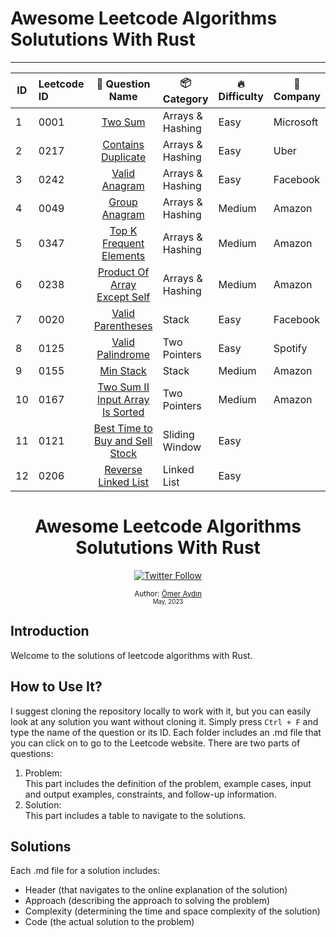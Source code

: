 # Awesome Leetcode Algorithms Solututions With Rust

---

| ID  | Leetcode ID |                                  👀 Question Name                                  | 📦 Category     | 🔥 Difficulty | 🏢 Company |
| --- | :---------- | :---------------------------------------------------------------------------------: | ---------------- | -------------- | ----------- |
| 1   | 0001        |                         [Two Sum](0001-two-sum/question.md)                         | Arrays & Hashing | Easy           | Microsoft   |
| 2   | 0217        |              [Contains Duplicate](0217-contains-duplicate/question.md)              | Arrays & Hashing | Easy           | Uber        |
| 3   | 0242        |                   [Valid Anagram](0242-valid-anagram/question.md)                   | Arrays & Hashing | Easy           | Facebook    |
| 4   | 0049        |                   [Group Anagram](0049-group-anagram/question.md)                   | Arrays & Hashing | Medium         | Amazon      |
| 5   | 0347        |         [Top K Frequent Elements](0347-top-k-frequent-elements/question.md)         | Arrays & Hashing | Medium         | Amazon      |
| 6   | 0238        |    [Product Of Array Except Self](0238-product-of-array-except-self/question.md)    | Arrays & Hashing | Medium         | Amazon      |
| 7   | 0020        |               [Valid Parentheses](0020-valid-parentheses/question.md)               | Stack            | Easy           | Facebook    |
| 8   | 0125        |                [Valid Palindrome](0125-valid-palindrome/question.md)                | Two Pointers     | Easy           | Spotify     |
| 9   | 0155        |                       [Min Stack](0155-min-stack/question.md)                       | Stack            | Medium         | Amazon      |
| 10  | 0167        |           [Two Sum II Input Array Is Sorted](0167-two-sum-2/question.md)            | Two Pointers     | Medium         | Amazon      |
| 11  | 0121        | [Best Time to Buy and Sell Stock](0121-best-time-to-buy-and-sell-stock/question.md) | Sliding Window   | Easy           |             |
| 12  | 0206        |             [Reverse Linked List](0206-reverse-linked-list/question.md)             | Linked List      | Easy           |

<div align="center">
  <h1>Awesome Leetcode Algorithms Solututions With Rust</h1>
  
  <a class="header-badge" target="_blank" href="https://twitter.com/sektor7K">
    <img alt="Twitter Follow" src="https://img.shields.io/twitter/follow/sektor7K?style=social">
  </a>

  <sub>Author:
    <a href="https://github.com/sektor7k" target="_blank">Ömer Aydın</a><br>
    <small> May, 2023</small>
  </sub>
</div>

## Introduction

Welcome to the solutions of leetcode algorithms with Rust.

## How to Use It?

I suggest cloning the repository locally to work with it, but you can easily look at any solution you want without cloning it. Simply press `Ctrl + F` and type the name of the question or its ID. Each folder includes an .md file that you can click on to go to the Leetcode website. There are two parts of questions:

1. Problem: </br> This part includes the definition of the problem, example cases, input and output examples, constraints, and follow-up information.
2. Solution: </br> This part includes a table to navigate to the solutions.

## Solutions

Each .md file for a solution includes:

- Header (that navigates to the online explanation of the solution)
- Approach (describing the approach to solving the problem)
- Complexity (determining the time and space complexity of the solution)
- Code (the actual solution to the problem)
